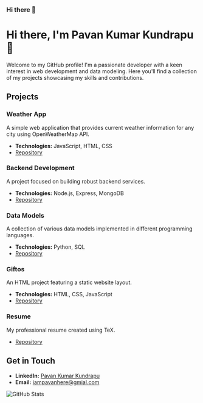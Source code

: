 ### Hi there 👋
# Hi there, I'm Pavan Kumar Kundrapu 👋

Welcome to my GitHub profile! I'm a passionate developer with a keen interest in web development and data modeling. Here you'll find a collection of my projects showcasing my skills and contributions.

## Projects

### Weather App
A simple web application that provides current weather information for any city using OpenWeatherMap API.

- **Technologies:** JavaScript, HTML, CSS
- [Repository](https://github.com/Pavankundrapu/weather-app)

### Backend Development
A project focused on building robust backend services.

- **Technologies:** Node.js, Express, MongoDB
- [Repository](https://github.com/Pavankundrapu/backend-development)

### Data Models
A collection of various data models implemented in different programming languages.

- **Technologies:** Python, SQL
- [Repository](https://github.com/Pavankundrapu/data-models)

### Giftos
An HTML project featuring a static website layout.

- **Technologies:** HTML, CSS, JavaScript
- [Repository](https://github.com/Pavankundrapu/giftos)

### Resume
My professional resume created using TeX.

- [Repository](https://github.com/Pavankundrapu/resume)

## Get in Touch
- **LinkedIn:** [Pavan Kumar Kundrapu](https://www.linkedin.com/in/pavan-kumar-3b8a05249/)
- **Email:** [iampavanhere@gmial.com](mailto:iampavanhere@gmail.com)



![GitHub Stats](https://github-readme-stats.vercel.app/api?username=Pavankundrapu&show_icons=true&theme=radical)


<!--
**Pavankundrapu/Pavankundrapu** is a ✨ _special_ ✨ repository because its `README.md` (this file) appears on your GitHub profile.

Here are some ideas to get you started:

- 🔭 I’m currently working on ...
- 🌱 I’m currently learning ...
- 👯 I’m looking to collaborate on ...
- 🤔 I’m looking for help with ...
- 💬 Ask me about ...
- 📫 How to reach me: ...
- 😄 Pronouns: ...
- ⚡ Fun fact: ...
-->
